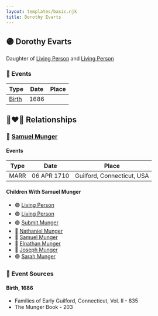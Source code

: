 ```yaml
---
layout: templates/basic.njk
title: Dorothy Evarts
---
```

## 🟣 Dorothy Evarts

Daughter of [Living Person](/people/8/86538784) and [Living Person](/people/3/35247110)

### 📆 Events

Type | Date | Place
------ | ------ | ------
[Birth](#event-0) | 1686 |

## 👩‍❤️‍👨 Relationships

### 🔵 [Samuel Munger](/people/6/64239804)

#### Events

Type | Date | Place
------ | ------ | ------
MARR | 06 APR 1710 | Guilford, Connecticut, USA
#### Children With Samuel Munger
* 🟣 [Living Person](/people/8/8047387)
* 🟣 [Living Person](/people/7/79164696)
* 🟣 [Submit Munger](/people/1/10597619)
* 🔵 [Nathaniel Munger](/people/3/38968541)
* 🔵 [Samuel Munger](/people/1/17676382)
* 🔵 [Elnathan Munger](/people/3/39748505)
* 🔵 [Joseph Munger](/people/4/48475708)
* 🟣 [Sarah Munger](/people/2/2457192)
### 📰 Event Sources

#### <a id="event-0"></a> Birth, 1686
* Families of Early Guilford, Connecticut, Vol. II  - 835
* The Munger Book  - 203